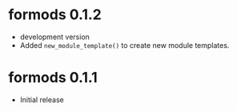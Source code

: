 # formods 0.1.2

* development version
* Added `new_module_template()` to create new module templates. 

# formods 0.1.1 

* Initial release
